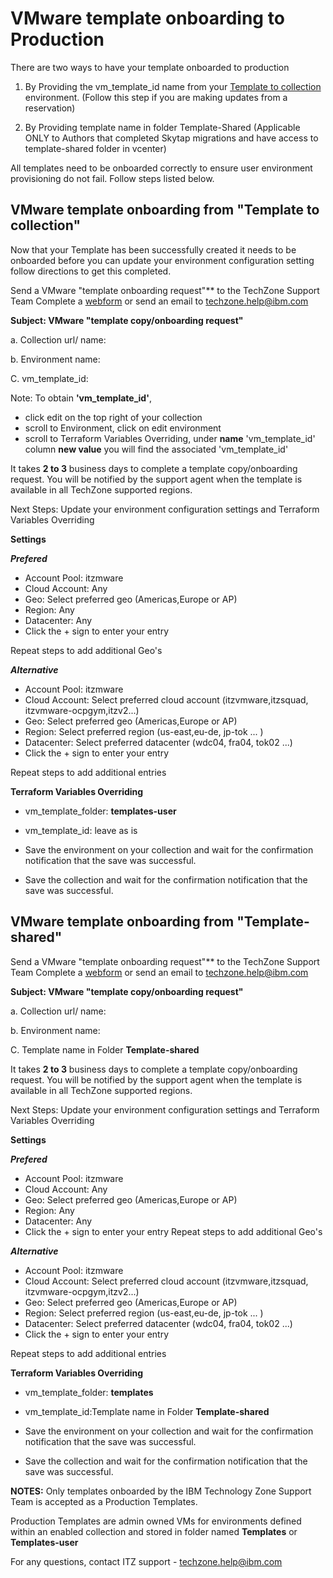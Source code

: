 # VMware template onboarding to Production

There are two ways to have your template onboarded to production
1. By Providing the vm_template_id name from your [Template to collection](https://github.com/IBM/itz-support-public/blob/main/IBM-Technology-Zone/IBM-Technology-Zone-Runbooks/template-an-ibm-cloud-classic-vm-for-your-collection.md) environment. (Follow this step if you are making updates from a reservation)

2. By Providing template name in folder Template-Shared (Applicable ONLY to Authors that completed Skytap migrations and have access to template-shared folder in vcenter)

  All templates need to be onboarded correctly to ensure user environment provisioning do not fail. Follow steps listed below.

## VMware template onboarding from "Template to collection"
Now that your Template has been successfully created it needs to be onboarded before you can update your environment configuration setting follow directions to get this completed.

Send a VMware "template onboarding request"** to the TechZone Support Team
Complete a [webform](https://ibmsf.force.com/ibminternalproducts/s/createrecord/NewCase?language=en_US) or send an email to techzone.help@ibm.com

**Subject: VMware "template copy/onboarding request"**

a. Collection url/ name: 

b. Environment name:

C. vm_template_id: 

Note: To obtain **'vm_template_id'**, 
- click edit on the top right of your collection 
- scroll to Environment, click on edit environment
- scroll to Terraform Variables Overriding, under **name** 'vm_template_id' column **new value** you will find the associated 'vm_template_id'

It takes **2 to 3** business days to complete a template copy/onboarding request. You will be notified by the support agent when the template is available in all TechZone supported regions. 

Next Steps: Update your environment configuration settings and Terraform Variables Overriding

**Settings**

_**Prefered**_
- Account Pool: itzmware
- Cloud Account: Any
- Geo: Select preferred geo (Americas,Europe or AP)
- Region: Any
- Datacenter: Any
- Click the + sign to enter your entry
  
Repeat steps to add additional Geo's 

**_Alternative_**

- Account Pool: itzmware
- Cloud Account: Select preferred cloud account (itzvmware,itzsquad, itzvmware-ocpgym,itzv2...)
- Geo: Select preferred geo (Americas,Europe or AP)
- Region: Select preferred region (us-east,eu-de, jp-tok ... ) 
- Datacenter: Select preferred datacenter (wdc04, fra04, tok02 ...)
- Click the + sign to enter your entry
  
Repeat steps to add additional entries

**Terraform Variables Overriding**
 
- vm_template_folder: **templates-user**
- vm_template_id: leave as is

- Save the environment on your collection and wait for the confirmation notification that the save was successful.
- Save the collection and wait for the confirmation notification that the save was successful.


## VMware template onboarding from "Template-shared"
Send a VMware "template onboarding request"** to the TechZone Support Team
Complete a [webform](https://ibmsf.force.com/ibminternalproducts/s/createrecord/NewCase?language=en_US) or send an email to techzone.help@ibm.com

**Subject: VMware "template copy/onboarding request"**

a. Collection url/ name: 

b. Environment name:

C. Template name in Folder **Template-shared**

It takes **2 to 3** business days to complete a template copy/onboarding request. You will be notified by the support agent when the template is available in all TechZone supported regions. 

Next Steps: Update your environment configuration settings and Terraform Variables Overriding

**Settings**

_**Prefered**_
- Account Pool: itzmware
- Cloud Account: Any
- Geo: Select preferred geo (Americas,Europe or AP)
- Region: Any
- Datacenter: Any
- Click the + sign to enter your entry
Repeat steps to add additional Geo's 

**_Alternative_**
- Account Pool: itzmware
- Cloud Account: Select preferred cloud account (itzvmware,itzsquad, itzvmware-ocpgym,itzv2...)
- Geo: Select preferred geo (Americas,Europe or AP)
- Region: Select preferred region (us-east,eu-de, jp-tok ... ) 
- Datacenter: Select preferred datacenter (wdc04, fra04, tok02 ...)
- Click the + sign to enter your entry
  
Repeat steps to add additional entries

**Terraform Variables Overriding**
 
- vm_template_folder: **templates**
- vm_template_id:Template name in Folder **Template-shared**

- Save the environment on your collection and wait for the confirmation notification that the save was successful.
- Save the collection and wait for the confirmation notification that the save was successful.

**NOTES:** Only templates onboarded by the IBM Technology Zone Support Team is accepted as a Production Templates.

Production Templates are admin owned VMs for environments defined within an enabled collection and stored in folder named **Templates** or **Templates-user** 


For any questions, contact ITZ support - techzone.help@ibm.com



